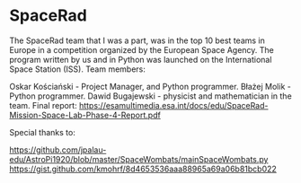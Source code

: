 # SpaceRad

The SpaceRad team that I was a part, was in the top 10 best teams in Europe in a competition organized by the European Space Agency. The program written by us and in Python was launched on the International Space Station (ISS). Team members:

Oskar Kościański - Project Manager, and Python programmer.
Błażej Molik - Python programmer.
Dawid Bugajewski - physicist and mathematician in the team.
Final report: https://esamultimedia.esa.int/docs/edu/SpaceRad-Mission-Space-Lab-Phase-4-Report.pdf

Special thanks to:

https://github.com/jpalau-edu/AstroPi1920/blob/master/SpaceWombats/mainSpaceWombats.py
https://gist.github.com/kmohrf/8d4653536aaa88965a69a06b81bcb022

